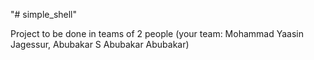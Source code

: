 "# simple_shell"

Project to be done in teams of 2 people (your team: Mohammad Yaasin Jagessur, Abubakar S Abubakar Abubakar)
